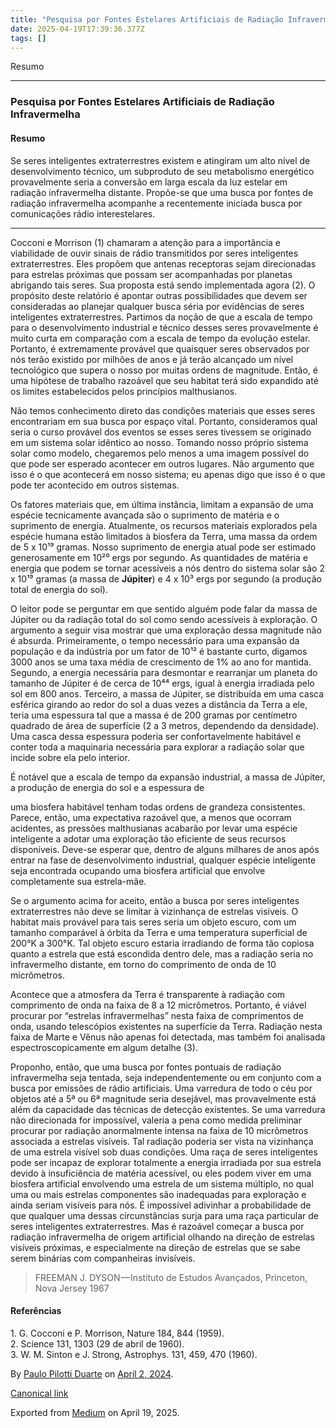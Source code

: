 ```yaml
---
title: "Pesquisa por Fontes Estelares Artificiais de Radiação Infravermelha"
date: 2025-04-19T17:39:36.377Z
tags: []
---
```


Resumo

* * *

### Pesquisa por Fontes Estelares Artificiais de Radiação Infravermelha

#### Resumo

Se seres inteligentes extraterrestres existem e atingiram um alto nível de desenvolvimento técnico, um subproduto de seu metabolismo energético provavelmente seria a conversão em larga escala da luz estelar em radiação infravermelha distante. Propõe-se que uma busca por fontes de radiação infravermelha acompanhe a recentemente iniciada busca por comunicações rádio interestelares.

* * *

Cocconi e Morrison (1) chamaram a atenção para a importância e viabilidade de ouvir sinais de rádio transmitidos por seres inteligentes extraterrestres. Eles propõem que antenas receptoras sejam direcionadas para estrelas próximas que possam ser acompanhadas por planetas abrigando tais seres. Sua proposta está sendo implementada agora (2). O propósito deste relatório é apontar outras possibilidades que devem ser consideradas ao planejar qualquer busca séria por evidências de seres inteligentes extraterrestres. Partimos da noção de que a escala de tempo para o desenvolvimento industrial e técnico desses seres provavelmente é muito curta em comparação com a escala de tempo da evolução estelar. Portanto, é extremamente provável que quaisquer seres observados por nós terão existido por milhões de anos e já terão alcançado um nível tecnológico que supera o nosso por muitas ordens de magnitude. Então, é uma hipótese de trabalho razoável que seu habitat terá sido expandido até os limites estabelecidos pelos princípios malthusianos.

Não temos conhecimento direto das condições materiais que esses seres encontrariam em sua busca por espaço vital. Portanto, consideramos qual seria o curso provável dos eventos se esses seres tivessem se originado em um sistema solar idêntico ao nosso. Tomando nosso próprio sistema solar como modelo, chegaremos pelo menos a uma imagem possível do que pode ser esperado acontecer em outros lugares. Não argumento que isso é o que acontecerá em nosso sistema; eu apenas digo que isso é o que pode ter acontecido em outros sistemas.

Os fatores materiais que, em última instância, limitam a expansão de uma espécie tecnicamente avançada são o suprimento de matéria e o suprimento de energia. Atualmente, os recursos materiais explorados pela espécie humana estão limitados à biosfera da Terra, uma massa da ordem de 5 x 10¹⁹ gramas. Nosso suprimento de energia atual pode ser estimado generosamente em 10²⁰ ergs por segundo. As quantidades de matéria e energia que podem se tornar acessíveis a nós dentro do sistema solar são 2 x 10¹⁹ gramas (a massa de **Júpiter**) e 4 x 10³ ergs por segundo (a produção total de energia do sol).

O leitor pode se perguntar em que sentido alguém pode falar da massa de Júpiter ou da radiação total do sol como sendo acessíveis à exploração. O argumento a seguir visa mostrar que uma exploração dessa magnitude não é absurda. Primeiramente, o tempo necessário para uma expansão da população e da indústria por um fator de 10¹² é bastante curto, digamos 3000 anos se uma taxa média de crescimento de 1% ao ano for mantida. Segundo, a energia necessária para desmontar e rearranjar um planeta do tamanho de Júpiter é de cerca de 10⁴⁴ ergs, igual à energia irradiada pelo sol em 800 anos. Terceiro, a massa de Júpiter, se distribuída em uma casca esférica girando ao redor do sol a duas vezes a distância da Terra a ele, teria uma espessura tal que a massa é de 200 gramas por centímetro quadrado de área de superfície (2 a 3 metros, dependendo da densidade). Uma casca dessa espessura poderia ser confortavelmente habitável e conter toda a maquinaria necessária para explorar a radiação solar que incide sobre ela pelo interior.

É notável que a escala de tempo da expansão industrial, a massa de Júpiter, a produção de energia do sol e a espessura de

uma biosfera habitável tenham todas ordens de grandeza consistentes. Parece, então, uma expectativa razoável que, a menos que ocorram acidentes, as pressões malthusianas acabarão por levar uma espécie inteligente a adotar uma exploração tão eficiente de seus recursos disponíveis. Deve-se esperar que, dentro de alguns milhares de anos após entrar na fase de desenvolvimento industrial, qualquer espécie inteligente seja encontrada ocupando uma biosfera artificial que envolve completamente sua estrela-mãe.

Se o argumento acima for aceito, então a busca por seres inteligentes extraterrestres não deve se limitar à vizinhança de estrelas visíveis. O habitat mais provável para tais seres seria um objeto escuro, com um tamanho comparável à órbita da Terra e uma temperatura superficial de 200°K a 300°K. Tal objeto escuro estaria irradiando de forma tão copiosa quanto a estrela que está escondida dentro dele, mas a radiação seria no infravermelho distante, em torno do comprimento de onda de 10 micrômetros.

Acontece que a atmosfera da Terra é transparente à radiação com comprimento de onda na faixa de 8 a 12 micrômetros. Portanto, é viável procurar por “estrelas infravermelhas” nesta faixa de comprimentos de onda, usando telescópios existentes na superfície da Terra. Radiação nesta faixa de Marte e Vênus não apenas foi detectada, mas também foi analisada espectroscopicamente em algum detalhe (3).

Proponho, então, que uma busca por fontes pontuais de radiação infravermelha seja tentada, seja independentemente ou em conjunto com a busca por emissões de rádio artificiais. Uma varredura de todo o céu por objetos até a 5ª ou 6ª magnitude seria desejável, mas provavelmente está além da capacidade das técnicas de detecção existentes. Se uma varredura não direcionada for impossível, valeria a pena como medida preliminar procurar por radiação anormalmente intensa na faixa de 10 micrômetros associada a estrelas visíveis. Tal radiação poderia ser vista na vizinhança de uma estrela visível sob duas condições. Uma raça de seres inteligentes pode ser incapaz de explorar totalmente a energia irradiada por sua estrela devido à insuficiência de matéria acessível, ou eles podem viver em uma biosfera artificial envolvendo uma estrela de um sistema múltiplo, no qual uma ou mais estrelas componentes são inadequadas para exploração e ainda seriam visíveis para nós. É impossível adivinhar a probabilidade de que qualquer uma dessas circunstâncias surja para uma raça particular de seres inteligentes extraterrestres. Mas é razoável começar a busca por radiação infravermelha de origem artificial olhando na direção de estrelas visíveis próximas, e especialmente na direção de estrelas que se sabe serem binárias com companheiras invisíveis.

> FREEMAN J. DYSON — Instituto de Estudos Avançados, Princeton, Nova Jersey 1967

#### Referências

1\. G. Cocconi e P. Morrison, Nature 184, 844 (1959).  
2\. Science 131, 1303 (29 de abril de 1960).  
3\. W. M. Sinton e J. Strong, Astrophys. 131, 459, 470 (1960).

By [Paulo Pilotti Duarte](https://medium.com/@paulopilotti) on [April 2, 2024](https://medium.com/p/28709519da6b).

[Canonical link](https://medium.com/@paulopilotti/pesquisa-por-fontes-estelares-artificiais-de-radia%C3%A7%C3%A3o-infravermelha-28709519da6b)

Exported from [Medium](https://medium.com) on April 19, 2025.